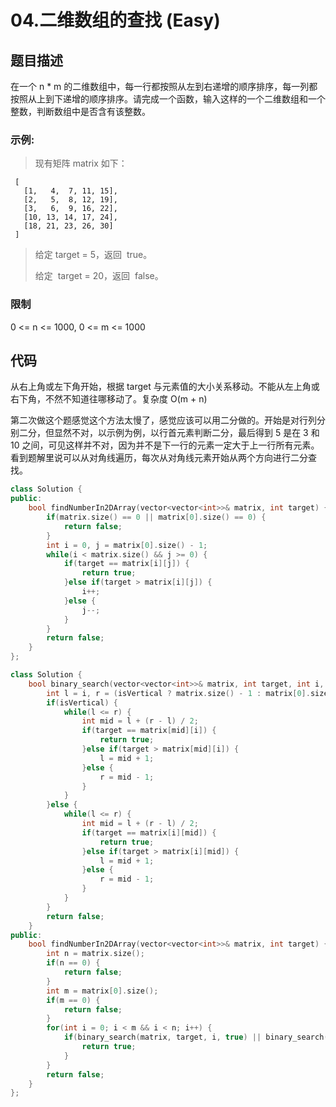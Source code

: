 # 04.二维数组的查找 (Easy)

## 题目描述

在一个 n \* m 的二维数组中，每一行都按照从左到右递增的顺序排序，每一列都按照从上到下递增的顺序排序。请完成一个函数，输入这样的一个二维数组和一个整数，判断数组中是否含有该整数。

### 示例:

> 现有矩阵 matrix 如下：

```
 [
   [1,   4,  7, 11, 15],
   [2,   5,  8, 12, 19],
   [3,   6,  9, 16, 22],
   [10, 13, 14, 17, 24],
   [18, 21, 23, 26, 30]
 ]
```

> 给定 target = 5，返回  true。
>
> 给定  target = 20，返回  false。

### 限制

0 <= n <= 1000, 0 <= m <= 1000

## 代码

从右上角或左下角开始，根据 target 与元素值的大小关系移动。不能从左上角或右下角，不然不知道往哪移动了。复杂度 O(m + n)

第二次做这个题感觉这个方法太慢了，感觉应该可以用二分做的。开始是对行列分别二分，但显然不对，以示例为例，以行首元素判断二分，最后得到 5 是在 3 和 10 之间，可见这样并不对，因为并不是下一行的元素一定大于上一行所有元素。看到题解里说可以从对角线遍历，每次从对角线元素开始从两个方向进行二分查找。

```c++ tab="简单遍历"
class Solution {
public:
    bool findNumberIn2DArray(vector<vector<int>>& matrix, int target) {
        if(matrix.size() == 0 || matrix[0].size() == 0) {
            return false;
        }
        int i = 0, j = matrix[0].size() - 1;
        while(i < matrix.size() && j >= 0) {
            if(target == matrix[i][j]) {
                return true;
            }else if(target > matrix[i][j]) {
                i++;
            }else {
                j--;
            }
        }
        return false;
    }
};
```

```c++ tab="二分查找"
class Solution {
    bool binary_search(vector<vector<int>>& matrix, int target, int i, bool isVertical) {
        int l = i, r = (isVertical ? matrix.size() - 1 : matrix[0].size() - 1);
        if(isVertical) {
            while(l <= r) {
                int mid = l + (r - l) / 2;
                if(target == matrix[mid][i]) {
                    return true;
                }else if(target > matrix[mid][i]) {
                    l = mid + 1;
                }else {
                    r = mid - 1;
                }
            }
        }else {
            while(l <= r) {
                int mid = l + (r - l) / 2;
                if(target == matrix[i][mid]) {
                    return true;
                }else if(target > matrix[i][mid]) {
                    l = mid + 1;
                }else {
                    r = mid - 1;
                }
            }
        }
        return false;
    }
public:
    bool findNumberIn2DArray(vector<vector<int>>& matrix, int target) {
        int n = matrix.size();
        if(n == 0) {
            return false;
        }
        int m = matrix[0].size();
        if(m == 0) {
            return false;
        }
        for(int i = 0; i < m && i < n; i++) {
            if(binary_search(matrix, target, i, true) || binary_search(matrix, target, i, false)) {
                return true;
            }
        }
        return false;
    }
};

```
